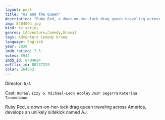 ```yaml
---
layout: post
title: "AJ and the Queen"
description: "Ruby Red, a down-on-her-luck drag queen traveling across America, develops an unlikely sidekick named AJ..."
img: 8404094.jpg
kind: tv series
genres: [Adventure,Comedy,Drama]
tags: Adventure Comedy Drama 
language: English
year: 2020
imdb_rating: 7.5
votes: 5912
imdb_id: 8404094
netflix_id: 80237329
color: 264653
---
```

Director: `N/A`  

Cast: `RuPaul` `Izzy G.` `Michael-Leon Wooley` `Josh Segarra` `Katerina Tannenbaum` 

Ruby Red, a down-on-her-luck drag queen traveling across America, develops an unlikely sidekick named AJ.